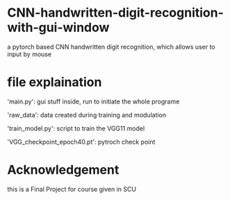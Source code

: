 # CNN-handwritten-digit-recognition-with-gui-window
a pytorch based CNN handwritten digit recognition, which allows user to input by mouse

# file explaination

'main.py': gui stuff inside, run to initiate the whole programe

'raw_data': data created during training and modulation

'train_model.py': script to train the VGG11 model

'VGG_checkpoint_epoch40.pt': pytroch check point

# Acknowledgement

this is a Final Project for course given in SCU
